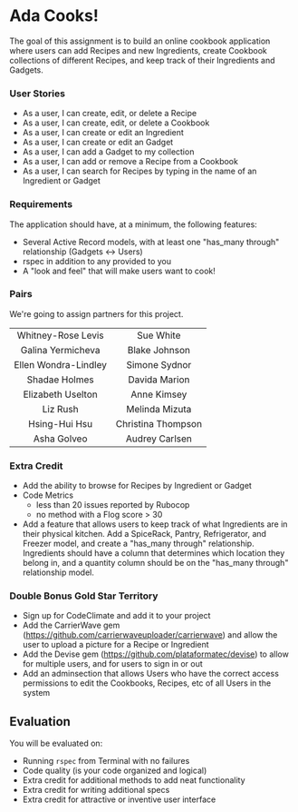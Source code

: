 # Ada Cooks!

The goal of this assignment is to build an online cookbook application where users can add Recipes and new Ingredients, create Cookbook collections of different Recipes, and keep track of their Ingredients and Gadgets.


### User Stories

+ As a user, I can create, edit, or delete a Recipe 
+ As a user, I can create, edit, or delete a Cookbook
+ As a user, I can create or edit an Ingredient
+ As a user, I can create or edit an Gadget
+ As a user, I can add a Gadget to my collection
+ As a user, I can add or remove a Recipe from a Cookbook
+ As a user, I can search for Recipes by  typing in the name of an Ingredient or Gadget


### Requirements

The application should have, at a minimum, the following features:

+ Several Active Record models, with at least one "has_many through" relationship (Gadgets <-> Users)
+ rspec in addition to any provided to you
+ A "look and feel" that will make users want to cook! 


### Pairs

We're going to assign partners for this project. 

|                      |                    |
|:--------------------:|:------------------:|
| Whitney-Rose Levis   | Sue White          |
| Galina Yermicheva    | Blake Johnson      |
| Ellen Wondra-Lindley | Simone Sydnor      |
| Shadae Holmes        | Davida Marion      |
| Elizabeth Uselton    | Anne Kimsey        |
| Liz Rush             | Melinda Mizuta     |
| Hsing-Hui Hsu        | Christina Thompson |
| Asha Golveo          | Audrey Carlsen     |



### Extra Credit

+ Add the ability to browse for Recipes by Ingredient or Gadget
+ Code Metrics
    + less than 20 issues reported by Rubocop
    + no method with a Flog score > 30
+ Add a feature that allows users to keep track of what Ingredients are in their physical kitchen. Add a SpiceRack, Pantry, Refrigerator, and Freezer model, and create a "has_many through" relationship. Ingredients should have a column that determines which location they belong in, and a quantity column should be on the "has_many through" relationship model.


### Double Bonus Gold Star Territory
+ Sign up for CodeClimate and add it to your project
+ Add the CarrierWave gem (https://github.com/carrierwaveuploader/carrierwave) and allow the user to upload a picture for a Recipe or Ingredient
+ Add the Devise gem (https://github.com/plataformatec/devise) to allow for multiple users, and for users to sign in or out
+ Add an adminsection that allows Users who have the correct access permissions to edit the Cookbooks, Recipes, etc of all Users in the system


## Evaluation

You will be evaluated on:

- Running `rspec` from Terminal with no failures
- Code quality (is your code organized and logical)
- Extra credit for additional methods to add neat functionality
- Extra credit for writing additional specs
- Extra credit for attractive or inventive user interface

